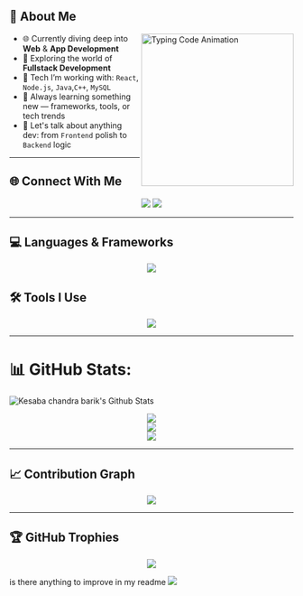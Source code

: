 ## 🧠 About Me
<img align="right" src="https://media.giphy.com/media/qgQUggAC3Pfv687qPC/giphy.gif" width="270" alt="Typing Code Animation" />

- 🌐 Currently diving deep into **Web** & **App Development**  
- 🚀 Exploring the world of **Fullstack Development**  
- 🔧 Tech I’m working with: `React`, `Node.js`, `Java`,`C++`, `MySQL`  
- 🌱 Always learning something new — frameworks, tools, or tech trends  
- 💬 Let's talk about anything dev: from `Frontend` polish to `Backend` logic


---
## 🌐 Connect With Me

<p align="center">
  <a href="https://www.linkedin.com/in/kesabachandrabarik/" target="_blank"><img src="https://skillicons.dev/icons?i=linkedin" /></a>
  <a href="mailto:kesababarik007@gmail.com"><img src="https://skillicons.dev/icons?i=gmail" /></a>
</p>

---

## 💻 Languages & Frameworks
<p align="center"> <img src="https://skillicons.dev/icons?i=c,cpp,cs,java,html,css,js,python,django,dotnet,mysql" /> </p>

## 🛠️ Tools I Use
<p align="center"> <img src="https://skillicons.dev/icons?i=git,github,vscode,postman" /> </p>

---
# 📊 GitHub Stats:
![Kesaba chandra barik's Github Stats](https://github-readme-stats.vercel.app/api?username=KESABA-BARIK&show_icons=true)
<p align="center">
  <img src="https://github-readme-stats.vercel.app/api?username=KESABA-BARIK&theme=dark&hide_border=false&include_all_commits=true" />
  <br/>
  <img src="https://streak-stats.demolab.com?user=KESABA-BARIK&theme=dark&hide_border=false" />
  <br/>
  <img src="https://github-readme-stats.vercel.app/api/top-langs/?username=KESABA-BARIK&theme=dark&hide_border=false&layout=compact" />
</p>

---

## 📈 Contribution Graph

<p align="center"> <img src="https://github-readme-activity-graph.vercel.app/graph?username=KESABA-BARIK&theme=react-dark&bg_color=0d1117&color=58a6ff&line=3fb950&point=f78166&area=true&hide_border=true" /> </p>

---

## 🏆 GitHub Trophies

<p align="center">
  <img src="https://github-profile-trophy.vercel.app/?username=KESABA-BARIK&theme=algolia&no-frame=false&no-bg=true&margin-w=15" />
</p>

is there anything to improve in my readme
[![](https://visitcount.itsvg.in/api?id=KESABA-BARIK&icon=0&color=13)](https://visitcount.itsvg.in)

<!-- Proudly created with GPRM ( https://gprm.itsvg.in ) -->
